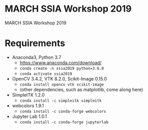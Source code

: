 # MARCH SSIA Workshop 2019
MARCH SSIA Workshop 2019

# Requirements
  * Anaconda3, Python 3.7
    * https://www.anaconda.com/download/
    * ```` conda create -n ssia2019 python=3.6.8 ````
    * ```` conda activate ssia2019 ````
  * OpenCV 3.4.2, VTK 8.2.0, Scikit-Image 0.15.0
    * ```` conda install opencv vtk scikit-image ````
    * (other dependencies, such as matplotlib, come along here)
  * SimpleITK 1.2.0
    * ```` conda install -c simpleitk simpleitk ````
  * webcolors 1.9.1
    * ```` conda install -c conda-forge webcolors ````
  * Jupyter Lab 1.0.1
    * ```` conda install -c conda-forge jupyterlab ````
